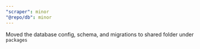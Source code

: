 ```yaml
---
"scraper": minor
"@repo/db": minor
---
```


Moved the database config, schema, and migrations to shared folder under `packages`
